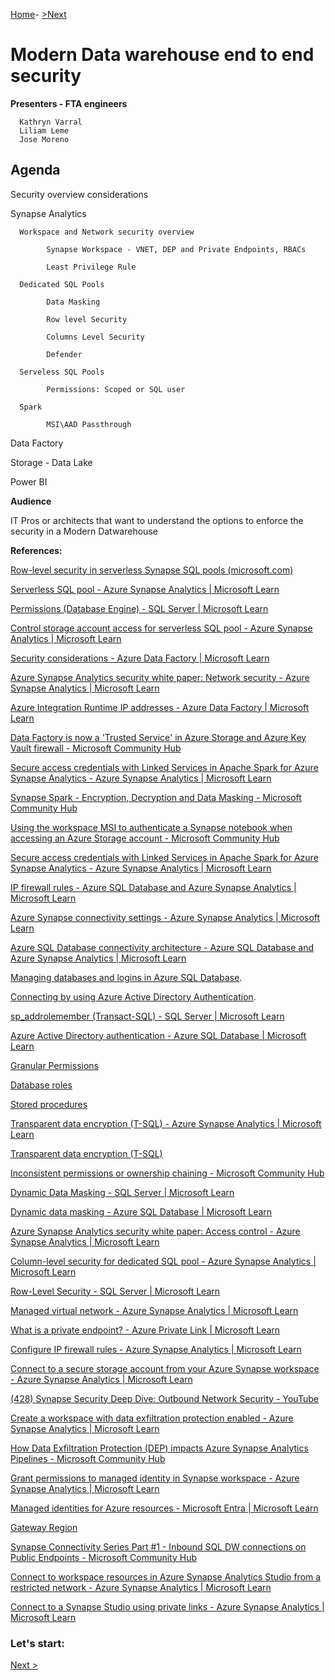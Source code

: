 
[Home](https://github.com/LiliamLeme/FTALive-Sessions_Synapse_SQL/edit/main/content/data/ModernDatawarehouse-Security/Agenda.md)\- [>Next](https://github.com/LiliamLeme/FTALive-Sessions_Synapse_SQL/blob/main/content/data/ModernDatawarehouse-Security/Overall_security_considerations.md)


# Modern Data warehouse end to end security


**Presenters - FTA engineers**

      Kathryn Varral
      Liliam Leme
      Jose Moreno


## Agenda

Security overview considerations

Synapse Analytics

      Workspace and Network security overview
      
            Synapse Workspace - VNET, DEP and Private Endpoints, RBACs
            
            Least Privilege Rule
            
      Dedicated SQL Pools
      
            Data Masking
            
            Row level Security
            
            Columns Level Security
            
            Defender
            
      Serveless SQL Pools
      
            Permissions: Scoped or SQL user
            
      Spark
      
            MSI\AAD Passthrough
      

 Data Factory

 Storage - Data Lake

 Power BI


**Audience**

IT Pros or architects that want to understand the options to enforce the security in a Modern Datwarehouse

**References:**

[Row-level security in serverless Synapse SQL pools (microsoft.com)](https://techcommunity.microsoft.com/t5/azure-synapse-analytics-blog/how-to-implement-row-level-security-in-serverless-sql-pools/ba-p/2354759#:~:text=Row-level)

[Serverless SQL pool - Azure Synapse Analytics | Microsoft Learn](https://learn.microsoft.com/en-us/azure/synapse-analytics/sql/on-demand-workspace-overview)

[Permissions (Database Engine) - SQL Server | Microsoft Learn](https://learn.microsoft.com/en-us/sql/relational-databases/security/permissions-database-engine?view=sql-server-ver16)

[Control storage account access for serverless SQL pool - Azure Synapse Analytics | Microsoft Learn](https://learn.microsoft.com/en-us/azure/synapse-analytics/sql/develop-storage-files-storage-access-control?tabs=user-identity)

[Security considerations - Azure Data Factory | Microsoft Learn](https://learn.microsoft.com/en-us/azure/data-factory/data-movement-security-considerations)

[Azure Synapse Analytics security white paper: Network security - Azure Synapse Analytics | Microsoft Learn](https://learn.microsoft.com/en-us/azure/synapse-analytics/guidance/security-white-paper-network-security)

[Azure Integration Runtime IP addresses - Azure Data Factory | Microsoft Learn](https://learn.microsoft.com/en-us/azure/data-factory/azure-integration-runtime-ip-addresses)

[Data Factory is now a 'Trusted Service' in Azure Storage and Azure Key Vault firewall - Microsoft Community Hub](https://techcommunity.microsoft.com/t5/azure-data-factory-blog/data-factory-is-now-a-trusted-service-in-azure-storage-and-azure/ba-p/964993)

[Secure access credentials with Linked Services in Apache Spark for Azure Synapse Analytics - Azure Synapse Analytics | Microsoft Learn](https://learn.microsoft.com/en-us/azure/synapse-analytics/spark/apache-spark-secure-credentials-with-tokenlibrary?pivots=programming-language-python)

[Synapse Spark - Encryption, Decryption and Data Masking - Microsoft Community Hub](https://techcommunity.microsoft.com/t5/azure-synapse-analytics-blog/synapse-spark-encryption-decryption-and-data-masking/ba-p/3615094)

[Using the workspace MSI to authenticate a Synapse notebook when accessing an Azure Storage account - Microsoft Community Hub](https://techcommunity.microsoft.com/t5/azure-synapse-analytics-blog/using-the-workspace-msi-to-authenticate-a-synapse-notebook-when/ba-p/2330029)

[Secure access credentials with Linked Services in Apache Spark for Azure Synapse Analytics - Azure Synapse Analytics | Microsoft Learn](https://learn.microsoft.com/en-us/azure/synapse-analytics/spark/apache-spark-secure-credentials-with-tokenlibrary?pivots=programming-language-scala#adls-gen2-storage-with-linked-services)

[IP firewall rules - Azure SQL Database and Azure Synapse Analytics | Microsoft Learn](https://learn.microsoft.com/en-us/azure/azure-sql/database/firewall-configure?toc=%2Fazure%2Fsynapse-analytics%2Fsql-data-warehouse%2Ftoc.json&bc=%2Fazure%2Fsynapse-analytics%2Fsql-data-warehouse%2Fbreadcrumb%2Ftoc.json&view=azuresql)

[Azure Synapse connectivity settings - Azure Synapse Analytics | Microsoft Learn](https://learn.microsoft.com/en-us/azure/synapse-analytics/security/connectivity-settings)

[Azure SQL Database connectivity architecture - Azure SQL Database and Azure Synapse Analytics | Microsoft Learn](https://learn.microsoft.com/en-us/azure/azure-sql/database/connectivity-architecture?view=azuresql#connection-policy)

[Managing databases and logins in Azure SQL Database](https://learn.microsoft.com/en-us/azure/azure-sql/database/logins-create-manage?toc=/azure/synapse-analytics/sql-data-warehouse/toc.json&bc=/azure/synapse-analytics/sql-data-warehouse/breadcrumb/toc.json). 

[Connecting by using Azure Active Directory Authentication](https://learn.microsoft.com/en-us/azure/synapse-analytics/sql-data-warehouse/sql-data-warehouse-authentication).

[sp_addrolemember (Transact-SQL) - SQL Server | Microsoft Learn](https://learn.microsoft.com/en-us/sql/relational-databases/system-stored-procedures/sp-addrolemember-transact-sql?view=sql-server-ver16#examples)

[Azure Active Directory authentication - Azure SQL Database | Microsoft Learn](https://learn.microsoft.com/en-us/azure/azure-sql/database/authentication-aad-overview?view=azuresql)

[Granular Permissions](https://learn.microsoft.com/en-us/sql/relational-databases/security/permissions-database-engine?toc=/azure/synapse-analytics/sql-data-warehouse/toc.json&bc=/azure/synapse-analytics/sql-data-warehouse/breadcrumb/toc.json&view=azure-sqldw-latest&preserve-view=true) 

[Database roles](https://learn.microsoft.com/en-us/sql/relational-databases/security/authentication-access/database-level-roles?toc=/azure/synapse-analytics/sql-data-warehouse/toc.json&bc=/azure/synapse-analytics/sql-data-warehouse/breadcrumb/toc.json&view=azure-sqldw-latest&preserve-view=true) 

[Stored procedures](https://learn.microsoft.com/en-us/sql/relational-databases/stored-procedures/stored-procedures-database-engine?toc=/azure/synapse-analytics/sql-data-warehouse/toc.json&bc=/azure/synapse-analytics/sql-data-warehouse/breadcrumb/toc.json&view=azure-sqldw-latest&preserve-view=true) 

[Transparent data encryption (T-SQL) - Azure Synapse Analytics | Microsoft Learn](https://learn.microsoft.com/en-us/azure/synapse-analytics/sql-data-warehouse/sql-data-warehouse-encryption-tde-tsql)

[Transparent data encryption (T-SQL)](https://learn.microsoft.com/en-us/sql/relational-databases/security/encryption/transparent-data-encryption?toc=%2Fazure%2Fsynapse-analytics%2Fsql-data-warehouse%2Ftoc.json&bc=%2Fazure%2Fsynapse-analytics%2Fsql-data-warehouse%2Fbreadcrumb%2Ftoc.json&view=azure-sqldw-latest&preserve-view=true)

[Inconsistent permissions or ownership chaining - Microsoft Community Hub](https://techcommunity.microsoft.com/t5/azure-synapse-analytics-blog/inconsistent-permissions-or-ownership-chaining/ba-p/1552690)

[Dynamic Data Masking - SQL Server | Microsoft Learn](https://learn.microsoft.com/en-us/sql/relational-databases/security/dynamic-data-masking?view=sql-server-ver16)

[Dynamic data masking - Azure SQL Database | Microsoft Learn](https://learn.microsoft.com/en-us/azure/azure-sql/database/dynamic-data-masking-overview?view=azuresql)

[Azure Synapse Analytics security white paper: Access control - Azure Synapse Analytics | Microsoft Learn](https://learn.microsoft.com/en-us/azure/synapse-analytics/guidance/security-white-paper-access-control)

[Column-level security for dedicated SQL pool - Azure Synapse Analytics | Microsoft Learn](https://learn.microsoft.com/en-us/azure/synapse-analytics/sql-data-warehouse/column-level-security)

[Row-Level Security - SQL Server | Microsoft Learn](https://learn.microsoft.com/en-us/sql/relational-databases/security/row-level-security?view=azure-sqldw-latest&preserve-view=true)

[Managed virtual network - Azure Synapse Analytics | Microsoft Learn](https://learn.microsoft.com/en-us/azure/synapse-analytics/security/synapse-workspace-managed-vnet)

[What is a private endpoint? - Azure Private Link | Microsoft Learn](https://learn.microsoft.com/en-us/azure/private-link/private-endpoint-overview)

[Configure IP firewall rules - Azure Synapse Analytics | Microsoft Learn](https://learn.microsoft.com/en-us/azure/synapse-analytics/security/synapse-workspace-ip-firewall)


[Connect to a secure storage account from your Azure Synapse workspace - Azure Synapse Analytics | Microsoft Learn](https://learn.microsoft.com/en-us/azure/synapse-analytics/security/connect-to-a-secure-storage-account)

[(428) Synapse Security Deep Dive: Outbound Network Security - YouTube](https://www.youtube.com/watch?v=vwScocYyeyk)

[Create a workspace with data exfiltration protection enabled - Azure Synapse Analytics | Microsoft Learn](https://learn.microsoft.com/en-us/azure/synapse-analytics/security/how-to-create-a-workspace-with-data-exfiltration-protection)


[How Data Exfiltration Protection (DEP) impacts Azure Synapse Analytics Pipelines - Microsoft Community Hub](https://techcommunity.microsoft.com/t5/azure-synapse-analytics-blog/how-data-exfiltration-protection-dep-impacts-azure-synapse/ba-p/3676146)

[Grant permissions to managed identity in Synapse workspace - Azure Synapse Analytics | Microsoft Learn](https://learn.microsoft.com/en-us/azure/synapse-analytics/security/how-to-grant-workspace-managed-identity-permissions)

[Managed identities for Azure resources - Microsoft Entra | Microsoft Learn](https://learn.microsoft.com/en-us/azure/active-directory/managed-identities-azure-resources/overview)

[Gateway Region](https://learn.microsoft.com/en-us/azure/azure-sql/database/connectivity-architecture?view=azuresql#gateway-ip-addresses)

[Synapse Connectivity Series Part #1 - Inbound SQL DW connections on Public Endpoints - Microsoft Community Hub](https://techcommunity.microsoft.com/t5/azure-synapse-analytics-blog/synapse-connectivity-series-part-1-inbound-sql-dw-connections-on/ba-p/3589170)
        
[Connect to workspace resources in Azure Synapse Analytics Studio from a restricted network - Azure Synapse Analytics | Microsoft Learn](https://learn.microsoft.com/en-us/azure/synapse-analytics/security/how-to-connect-to-workspace-from-restricted-network)
        

[Connect to a Synapse Studio using private links - Azure Synapse Analytics | Microsoft Learn](https://learn.microsoft.com/en-us/azure/synapse-analytics/security/synapse-private-link-hubs)



### Let's start:

 [Next >](https://github.com/LiliamLeme/FTALive-Sessions_Synapse_SQL/blob/main/content/data/ModernDatawarehouse-Security/Network.md)


